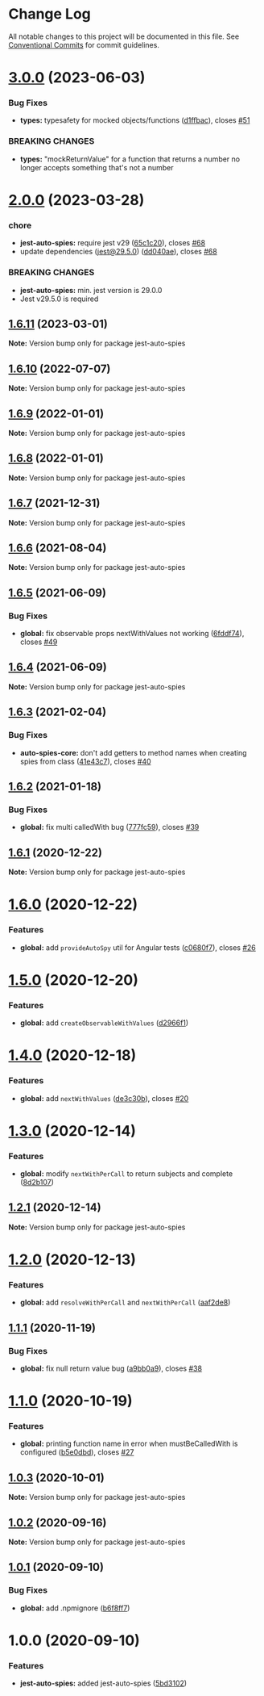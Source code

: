 # Change Log

All notable changes to this project will be documented in this file.
See [Conventional Commits](https://conventionalcommits.org) for commit guidelines.

# [3.0.0](https://github.com/hirezio/auto-spies/compare/jest-auto-spies@2.0.0...jest-auto-spies@3.0.0) (2023-06-03)

### Bug Fixes

- **types:** typesafety for mocked objects/functions ([d1ffbac](https://github.com/hirezio/auto-spies/commit/d1ffbac0df82f9c54081e8ef5acc3b4bf0b288c5)), closes [#51](https://github.com/hirezio/auto-spies/issues/51)

### BREAKING CHANGES

- **types:** "mockReturnValue" for a function that returns a number no longer accepts something
  that's not a number

# [2.0.0](https://github.com/hirezio/auto-spies/compare/jest-auto-spies@1.6.11...jest-auto-spies@2.0.0) (2023-03-28)

### chore

- **jest-auto-spies:** require jest v29 ([65c1c20](https://github.com/hirezio/auto-spies/commit/65c1c20ad7cdb7887ccb43c3e659daccf222e7bb)), closes [#68](https://github.com/hirezio/auto-spies/issues/68)
- update dependencies (jest@29.5.0) ([dd040ae](https://github.com/hirezio/auto-spies/commit/dd040ae34076791134df3e9b6e4259a6d3c49e48)), closes [#68](https://github.com/hirezio/auto-spies/issues/68)

### BREAKING CHANGES

- **jest-auto-spies:** min. jest version is 29.0.0
- Jest v29.5.0 is required

## [1.6.11](https://github.com/hirezio/auto-spies/compare/jest-auto-spies@1.6.10...jest-auto-spies@1.6.11) (2023-03-01)

**Note:** Version bump only for package jest-auto-spies

## [1.6.10](https://github.com/hirezio/auto-spies/compare/jest-auto-spies@1.6.9...jest-auto-spies@1.6.10) (2022-07-07)

**Note:** Version bump only for package jest-auto-spies

## [1.6.9](https://github.com/hirezio/auto-spies/compare/jest-auto-spies@1.6.8...jest-auto-spies@1.6.9) (2022-01-01)

**Note:** Version bump only for package jest-auto-spies

## [1.6.8](https://github.com/hirezio/auto-spies/compare/jest-auto-spies@1.6.7...jest-auto-spies@1.6.8) (2022-01-01)

**Note:** Version bump only for package jest-auto-spies

## [1.6.7](https://github.com/hirezio/auto-spies/compare/jest-auto-spies@1.6.6...jest-auto-spies@1.6.7) (2021-12-31)

**Note:** Version bump only for package jest-auto-spies

## [1.6.6](https://github.com/hirezio/auto-spies/compare/jest-auto-spies@1.6.5...jest-auto-spies@1.6.6) (2021-08-04)

**Note:** Version bump only for package jest-auto-spies

## [1.6.5](https://github.com/hirezio/auto-spies/compare/jest-auto-spies@1.6.4...jest-auto-spies@1.6.5) (2021-06-09)

### Bug Fixes

- **global:** fix observable props nextWithValues not working ([6fddf74](https://github.com/hirezio/auto-spies/commit/6fddf74a1cb3ffc182e8353b3ce113e0022d1bb4)), closes [#49](https://github.com/hirezio/auto-spies/issues/49)

## [1.6.4](https://github.com/hirezio/auto-spies/compare/jest-auto-spies@1.6.3...jest-auto-spies@1.6.4) (2021-06-09)

**Note:** Version bump only for package jest-auto-spies

## [1.6.3](https://github.com/hirezio/auto-spies/compare/jest-auto-spies@1.6.2...jest-auto-spies@1.6.3) (2021-02-04)

### Bug Fixes

- **auto-spies-core:** don't add getters to method names when creating spies from class ([41e43c7](https://github.com/hirezio/auto-spies/commit/41e43c76d4b494ec7e57cdc075ef0339c69435db)), closes [#40](https://github.com/hirezio/auto-spies/issues/40)

## [1.6.2](https://github.com/hirezio/auto-spies/compare/jest-auto-spies@1.6.1...jest-auto-spies@1.6.2) (2021-01-18)

### Bug Fixes

- **global:** fix multi calledWith bug ([777fc59](https://github.com/hirezio/auto-spies/commit/777fc59a3fc2cff80787bed37c385d1f2e664704)), closes [#39](https://github.com/hirezio/auto-spies/issues/39)

## [1.6.1](https://github.com/hirezio/auto-spies/compare/jest-auto-spies@1.6.0...jest-auto-spies@1.6.1) (2020-12-22)

**Note:** Version bump only for package jest-auto-spies

# [1.6.0](https://github.com/hirezio/auto-spies/compare/jest-auto-spies@1.5.0...jest-auto-spies@1.6.0) (2020-12-22)

### Features

- **global:** add `provideAutoSpy` util for Angular tests ([c0680f7](https://github.com/hirezio/auto-spies/commit/c0680f79af1e62a35ff65d96a6ffdb4d127abb7c)), closes [#26](https://github.com/hirezio/auto-spies/issues/26)

# [1.5.0](https://github.com/hirezio/auto-spies/compare/jest-auto-spies@1.4.0...jest-auto-spies@1.5.0) (2020-12-20)

### Features

- **global:** add `createObservableWithValues` ([d2966f1](https://github.com/hirezio/auto-spies/commit/d2966f1db54dba5adcf2ee051ba0962eb9c14e7c))

# [1.4.0](https://github.com/hirezio/auto-spies/compare/jest-auto-spies@1.3.0...jest-auto-spies@1.4.0) (2020-12-18)

### Features

- **global:** add `nextWithValues` ([de3c30b](https://github.com/hirezio/auto-spies/commit/de3c30b6c6bcc54db6c95f8247ed0bdd5c918493)), closes [#20](https://github.com/hirezio/auto-spies/issues/20)

# [1.3.0](https://github.com/hirezio/auto-spies/compare/jest-auto-spies@1.2.1...jest-auto-spies@1.3.0) (2020-12-14)

### Features

- **global:** modify `nextWithPerCall` to return subjects and complete ([8d2b107](https://github.com/hirezio/auto-spies/commit/8d2b107b6c713773e5073ff8c22e3db58cbbcb51))

## [1.2.1](https://github.com/hirezio/auto-spies/compare/jest-auto-spies@1.2.0...jest-auto-spies@1.2.1) (2020-12-14)

**Note:** Version bump only for package jest-auto-spies

# [1.2.0](https://github.com/hirezio/auto-spies/compare/jest-auto-spies@1.1.1...jest-auto-spies@1.2.0) (2020-12-13)

### Features

- **global:** add `resolveWithPerCall` and `nextWithPerCall` ([aaf2de8](https://github.com/hirezio/auto-spies/commit/aaf2de83fe9edc02dfc81da5e4b617343ea3b4b0))

## [1.1.1](https://github.com/hirezio/auto-spies/compare/jest-auto-spies@1.1.0...jest-auto-spies@1.1.1) (2020-11-19)

### Bug Fixes

- **global:** fix null return value bug ([a9bb0a9](https://github.com/hirezio/auto-spies/commit/a9bb0a988d913f3a1192d736a583c34fbc5aefb1)), closes [#38](https://github.com/hirezio/auto-spies/issues/38)

# [1.1.0](https://github.com/hirezio/auto-spies/compare/jest-auto-spies@1.0.3...jest-auto-spies@1.1.0) (2020-10-19)

### Features

- **global:** printing function name in error when mustBeCalledWith is configured ([b5e0dbd](https://github.com/hirezio/auto-spies/commit/b5e0dbdf812d4c45f8109397e5aa4d33ffc37d82)), closes [#27](https://github.com/hirezio/auto-spies/issues/27)

## [1.0.3](https://github.com/hirezio/auto-spies/compare/jest-auto-spies@1.0.2...jest-auto-spies@1.0.3) (2020-10-01)

**Note:** Version bump only for package jest-auto-spies

## [1.0.2](https://github.com/hirezio/auto-spies/compare/jest-auto-spies@1.0.1...jest-auto-spies@1.0.2) (2020-09-16)

**Note:** Version bump only for package jest-auto-spies

## [1.0.1](https://github.com/hirezio/auto-spies/compare/jest-auto-spies@1.0.0...jest-auto-spies@1.0.1) (2020-09-10)

### Bug Fixes

- **global:** add .npmignore ([b6f8ff7](https://github.com/hirezio/auto-spies/commit/b6f8ff7008634c377d541803beaf0d3068343a8b))

# 1.0.0 (2020-09-10)

### Features

- **jest-auto-spies:** added jest-auto-spies ([5bd3102](https://github.com/hirezio/auto-spies/commit/5bd31023064288a0589677192620650b295984a0))
